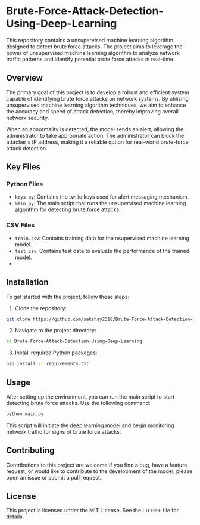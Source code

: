 # Brute-Force-Attack-Detection-Using-Deep-Learning

This repository contains a unsupervised machine learning algorithm designed to detect brute force attacks. The project aims to leverage the power of unsupervised machine learning algorithm to analyze network traffic patterns and identify potential brute force attacks in real-time.

## Overview

The primary goal of this project is to develop a robust and efficient system capable of identifying brute force attacks on network systems. By utilizing unsupervised machine learning algorithm techniques, we aim to enhance the accuracy and speed of attack detection, thereby improving overall network security.

When an abnormality is detected, the model sends an alert, allowing the administrator to take appropriate action. The administrator can block the attacker's IP address, making it a reliable option for real-world brute-force attack detection.

## Key Files

### Python Files

- `keys.py`: Contains the twilio keys used for alert messaging mechanism.
- `main.py`: The main script that runs the unsupervised machine learning algorithm for detecting brute force attacks.

### CSV Files

- `train.csv`: Contains training data for the nsupervised machine learning model.
- `test.csv`: Contains test data to evaluate the performance of the trained model.
- 
## Installation

To get started with the project, follow these steps:

1. Clone the repository:
```bash
git clone https://github.com/sakshay2318/Brute-Force-Attack-Detection-Using-Deep-Learning.git
```
2. Navigate to the project directory:
```bash
cd Brute-Force-Attack-Detection-Using-Deep-Learning
```
3. Install required Python packages:
```bash
pip install -r requirements.txt
```

## Usage

After setting up the environment, you can run the main script to start detecting brute force attacks. Use the following command:
```bash
python main.py
```

This script will initiate the deep learning model and begin monitoring network traffic for signs of brute force attacks.

## Contributing

Contributions to this project are welcome If you find a bug, have a feature request, or would like to contribute to the development of the model, please open an issue or submit a pull request.

## License

This project is licensed under the MIT License. See the `LICENSE` file for details.
